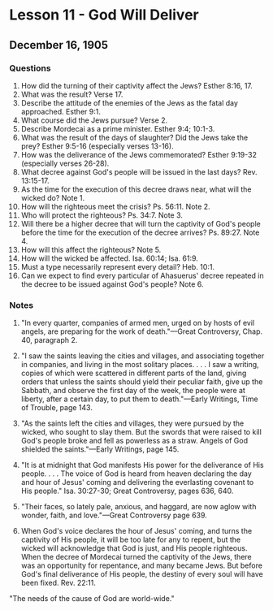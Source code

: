 # Lesson 11 - God Will Deliver

## December 16, 1905

### Questions

1. How did the turning of their captivity affect the Jews? Esther 8:16, 17.
2. What was the result? Verse 17.
3. Describe the attitude of the enemies of the Jews as the fatal day approached. Esther 9:1.
4. What course did the Jews pursue? Verse 2.
5. Describe Mordecai as a prime minister. Esther 9:4; 10:1-3.
6. What was the result of the days of slaughter? Did the Jews take the prey? Esther 9:5-16 (especially verses 13-16).
7. How was the deliverance of the Jews commemorated? Esther 9:19-32 (especially verses 26-28).
8. What decree against God's people will be issued in the last days? Rev. 13:15-17.
9. As the time for the execution of this decree draws near, what will the wicked do? Note 1.
10. How will the righteous meet the crisis? Ps. 56:11. Note 2.
11. Who will protect the righteous? Ps. 34:7. Note 3.
12. Will there be a higher decree that will turn the captivity of God's people before the time for the execution of the decree arrives? Ps. 89:27. Note 4.
13. How will this affect the righteous? Note 5.
14. How will the wicked be affected. Isa. 60:14; Isa. 61:9.
15. Must a type necessarily represent every detail? Heb. 10:1.
16. Can we expect to find every particular of Ahasuerus' decree repeated in the decree to be issued against God's people? Note 6.

### Notes

1. "In every quarter, companies of armed men, urged on by hosts of evil angels, are preparing for the work of death."—Great Controversy, Chap. 40, paragraph 2.

2. "I saw the saints leaving the cities and villages, and associating together in companies, and living in the most solitary places. . . . I saw a writing, copies of which were scattered in different parts of the land, giving orders that unless the saints should yield their peculiar faith, give up the Sabbath, and observe the first day of the week, the people were at liberty, after a certain day, to put them to death."—Early Writings, Time of Trouble, page 143.

3. "As the saints left the cities and villages, they were pursued by the wicked, who sought to slay them. But the swords that were raised to kill God's people broke and fell as powerless as a straw. Angels of God shielded the saints."—Early Writings, page 145.

4. "It is at midnight that God manifests His power for the deliverance of His people. . . . The voice of God is heard from heaven declaring the day and hour of Jesus' coming and delivering the everlasting covenant to His people." Isa. 30:27-30; Great Controversy, pages 636, 640.

5. "Their faces, so lately pale, anxious, and haggard, are now aglow with wonder, faith, and love."—Great Controversy page 639.

6. When God's voice declares the hour of Jesus' coming, and turns the captivity of His people, it will be too late for any to repent, but the wicked will acknowledge that God is just, and His people righteous. When the decree of Mordecai turned the captivity of the Jews, there was an opportunity for repentance, and many became Jews. But before God's final deliverance of His people, the destiny of every soul will have been fixed. Rev. 22:11.

"The needs of the cause of God are world-wide."